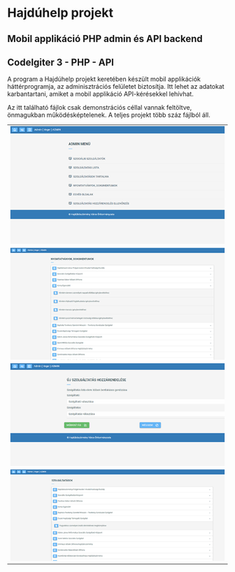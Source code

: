 # Hajdúhelp projekt
## Mobil applikáció PHP admin és API backend
## CodeIgiter 3 - PHP - API

A program a Hajdúhelp projekt keretében készült mobil applikációk háttérprogramja, az adminisztrációs felületet biztosítja. Itt lehet az adatokat karbantartani, amiket a mobil applikáció API-kérésekkel lehívhat.

Az itt található fájlok csak demonstrációs céllal vannak feltöltve, önmagukban működésképtelenek. A teljes projekt több száz fájlból áll.


<table>
<tr>
<td><img src="printscreen/hajduhelp_01.png" alt="alt szöveg" width="720"></td>
</tr>
<tr>
<td><img src="printscreen/hajduhelp_02.png" alt="alt szöveg" width="720"></td>
</tr>
<tr>
<td><img src="printscreen/hajduhelp_03.png" alt="alt szöveg" width="720"></td>
</tr>
<tr>
<td><img src="printscreen/hajduhelp_04.png" alt="alt szöveg" width="720"></td>
</tr>
</table>